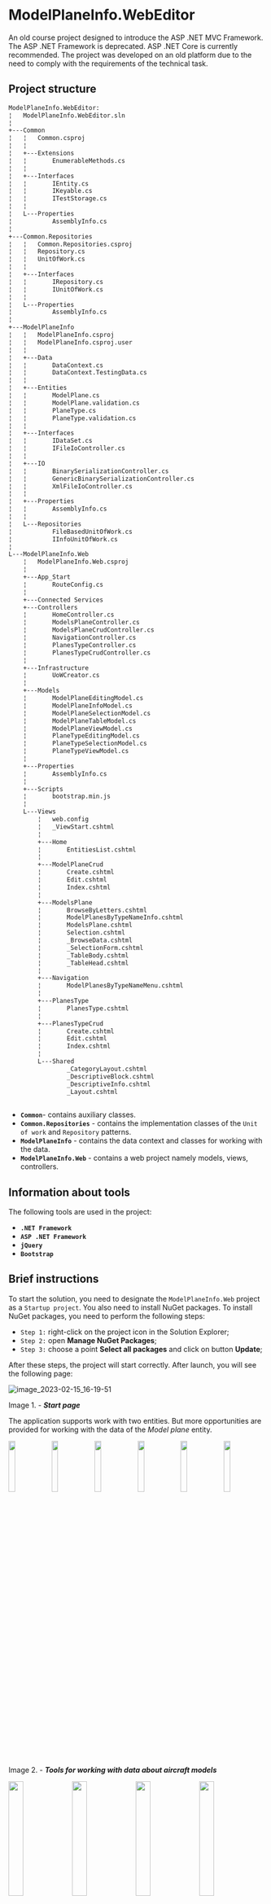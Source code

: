 # ModelPlaneInfo.WebEditor

An old course project designed to introduce the ASP .NET MVC Framework. The ASP .NET Framework is deprecated. ASP .NET Core is currently recommended. The project was developed on an old platform due to the need to comply with the requirements of the technical task.

## Project structure
```bash
ModelPlaneInfo.WebEditor:
¦   ModelPlaneInfo.WebEditor.sln
¦   
+---Common
¦   ¦   Common.csproj
¦   ¦   
¦   +---Extensions
¦   ¦       EnumerableMethods.cs
¦   ¦       
¦   +---Interfaces
¦   ¦       IEntity.cs
¦   ¦       IKeyable.cs
¦   ¦       ITestStorage.cs
¦   ¦       
¦   L---Properties
¦           AssemblyInfo.cs
¦           
+---Common.Repositories
¦   ¦   Common.Repositories.csproj
¦   ¦   Repository.cs
¦   ¦   UnitOfWork.cs
¦   ¦   
¦   +---Interfaces
¦   ¦       IRepository.cs
¦   ¦       IUnitOfWork.cs
¦   ¦       
¦   L---Properties
¦           AssemblyInfo.cs
¦           
+---ModelPlaneInfo
¦   ¦   ModelPlaneInfo.csproj
¦   ¦   ModelPlaneInfo.csproj.user
¦   ¦   
¦   +---Data
¦   ¦       DataContext.cs
¦   ¦       DataContext.TestingData.cs
¦   ¦       
¦   +---Entities
¦   ¦       ModelPlane.cs
¦   ¦       ModelPlane.validation.cs
¦   ¦       PlaneType.cs
¦   ¦       PlaneType.validation.cs
¦   ¦       
¦   +---Interfaces
¦   ¦       IDataSet.cs
¦   ¦       IFileIoController.cs
¦   ¦       
¦   +---IO
¦   ¦       BinarySerializationController.cs
¦   ¦       GenericBinarySerializationController.cs
¦   ¦       XmlFileIoController.cs
¦   ¦       
¦   +---Properties
¦   ¦       AssemblyInfo.cs
¦   ¦       
¦   L---Repositories
¦           FileBasedUnitOfWork.cs
¦           IInfoUnitOfWork.cs
¦           
L---ModelPlaneInfo.Web
    ¦   ModelPlaneInfo.Web.csproj
    ¦   
    +---App_Start
    ¦       RouteConfig.cs
    ¦       
    +---Connected Services
    +---Controllers
    ¦       HomeController.cs
    ¦       ModelsPlaneController.cs
    ¦       ModelsPlaneCrudController.cs
    ¦       NavigationController.cs
    ¦       PlanesTypeController.cs
    ¦       PlanesTypeCrudController.cs
    ¦  
    +---Infrastructure
    ¦       UoWCreator.cs
    ¦       
    +---Models
    ¦       ModelPlaneEditingModel.cs
    ¦       ModelPlaneInfoModel.cs
    ¦       ModelPlaneSelectionModel.cs
    ¦       ModelPlaneTableModel.cs
    ¦       ModelPlaneViewModel.cs
    ¦       PlaneTypeEditingModel.cs
    ¦       PlaneTypeSelectionModel.cs
    ¦       PlaneTypeViewModel.cs
    ¦       
    +---Properties
    ¦       AssemblyInfo.cs
    ¦       
    +---Scripts
    ¦       bootstrap.min.js
    ¦       
    L---Views
        ¦   web.config
        ¦   _ViewStart.cshtml
        ¦   
        +---Home
        ¦       EntitiesList.cshtml
        ¦       
        +---ModelPlaneCrud
        ¦       Create.cshtml
        ¦       Edit.cshtml
        ¦       Index.cshtml
        ¦       
        +---ModelsPlane
        ¦       BrowseByLetters.cshtml
        ¦       ModelPlanesByTypeNameInfo.cshtml
        ¦       ModelsPlane.cshtml
        ¦       Selection.cshtml
        ¦       _BrowseData.cshtml
        ¦       _SelectionForm.cshtml
        ¦       _TableBody.cshtml
        ¦       _TableHead.cshtml
        ¦       
        +---Navigation
        ¦       ModelPlanesByTypeNameMenu.cshtml
        ¦       
        +---PlanesType
        ¦       PlanesType.cshtml
        ¦       
        +---PlanesTypeCrud
        ¦       Create.cshtml
        ¦       Edit.cshtml
        ¦       Index.cshtml
        ¦       
        L---Shared
                _CategoryLayout.cshtml
                _DescriptiveBlock.cshtml
                _DescriptiveInfo.cshtml
                _Layout.cshtml
                
 ```           

- **`Common`**- contains auxiliary classes.
- **`Common.Repositories`** - contains the implementation classes of the `Unit of work` and `Repository` patterns.
- **`ModelPlaneInfo`** - contains the data context and classes for working with the data.
- **`ModelPlaneInfo.Web`** - contains a web project namely models, views, controllers.

## Information about tools

The following tools are used in the project:

- **`.NET Framework`** 
- **`ASP .NET Framework`**
- **`jQuery`** 
- **`Bootstrap`**

## Brief instructions

To start the solution, you need to designate the `ModelPlaneInfo.Web` project as a `Startup project`. You also need to install NuGet packages. To install NuGet packages, you need to perform the following steps:

- `Step 1:` right-click on the project icon in the Solution Explorer;
- `Step 2:` open **Manage NuGet Packages**;
- `Step 3:` choose a point **Select all packages** and click on button **Update**;

After these steps, the project will start correctly. After launch, you will see the following page:

![image_2023-02-15_16-19-51](https://user-images.githubusercontent.com/70714177/219371382-ffa56030-399e-410a-abee-73830f6e2c01.png)

Image 1. - _**Start page**_

The application supports work with two entities. But more opportunities are provided for working with the data of the _Model plane_ entity.

<img src="https://user-images.githubusercontent.com/70714177/219373264-063b35e8-9aab-4e36-9adb-97c02a0cff39.png" width="16%"></img> 
<img src="https://user-images.githubusercontent.com/70714177/219372886-b06a4722-16f1-4775-bfae-83ef9866dbe1.png" width="16%"></img>
<img src="https://user-images.githubusercontent.com/70714177/219373363-0b9166f5-25e5-4d14-afa4-ecfcc0027409.png" width="16%"></img> 
<img src="https://user-images.githubusercontent.com/70714177/219373008-8e4e506f-3c12-4fbc-a17a-d89635f9fb9c.png" width="16%"></img>
<img src="https://user-images.githubusercontent.com/70714177/219373121-dacd5e4e-dcde-4fe9-bbd6-bc26d1253329.png" width="16%"></img> 
<img src="https://user-images.githubusercontent.com/70714177/219373198-0abfd44b-7ca6-459d-8137-72a8e4b3b7cd.png" width="16%"></img>  

Image 2. - _**Tools for working with data about aircraft models**_

<img src="https://user-images.githubusercontent.com/70714177/219374113-a7df0d96-c17d-4008-9f46-7fcbea27f509.png" width="24%"></img> 
<img src="https://user-images.githubusercontent.com/70714177/219374033-38fcce47-f89a-4e5a-a666-720df5bde763.png" width="24%"></img> 
<img src="https://user-images.githubusercontent.com/70714177/219374290-b6b60e32-e28b-4cfa-b359-e8cf0bc32df0.png" width="24%"></img> 
<img src="https://user-images.githubusercontent.com/70714177/219374191-fd81da5a-8531-4e6c-9286-38f06fe000ac.png" width="24%"></img> 

Image 3. - _**Tools for working with data on aircraft type**_

## Conclusions

Despite several flaws, it is a good example of both good and bad decisions. It can be considered as a good educational project.

Basic recommendations:

- Use .NET Core for projects;
- For the front-end part, use ASP.NET Razor, React, Vue or Angular(for large projects);

## License

Distributed under the MIT License. See `License.txt` for more information.
